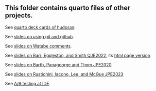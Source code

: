## This folder contains quarto files of other projects.

See [quarto deck cards of hudosan](https://seiroito.github.io/QuartoFiles/tests/test2.html).

See [slides on using git and github](http://seiroito.github.io/QuartoFiles/UsingGitAndGithub/UsingGitAndGithub.html).

See [slides on Watabe comments](http://seiroito.github.io/QuartoFiles/Watabe/CommentsOnRefereeResponse_WatabeYangKanasheuski.html).

See [slides on Barr, Eggleston, and Smith QJE2022](http://seiroito.github.io/QuartoFiles/BarrEgglestonSmith/BarrEgglestonSmith2022.html), its [html page version](http://seiroito.github.io/QuartoFiles/WebPageExample/WebPageExample.html).

See [slides on Barth, Papageorge and Thom JPE2020](http://seiroito.github.io/QuartoFiles/BarthPapageorgeThom/BPT.html)

See [slides on Rustichini, Iacono, Lee, and McGue JPE2023](http://seiroito.github.io/QuartoFiles/RustichiniIaconoLeeMcGue/RILM_PGSEdu_SPE2023.html)

See [A/B testing at IDE](http://seiroito.github.io/QuartoFiles/ABIDE/analysis.html).
